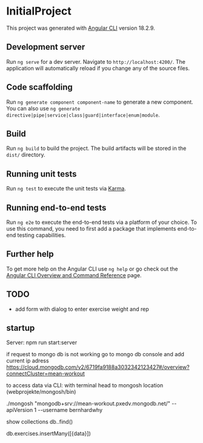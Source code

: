 # InitialProject

This project was generated with [Angular CLI](https://github.com/angular/angular-cli) version 18.2.9.

## Development server

Run `ng serve` for a dev server. Navigate to `http://localhost:4200/`. The application will automatically reload if you change any of the source files.

## Code scaffolding

Run `ng generate component component-name` to generate a new component. You can also use `ng generate directive|pipe|service|class|guard|interface|enum|module`.

## Build

Run `ng build` to build the project. The build artifacts will be stored in the `dist/` directory.

## Running unit tests

Run `ng test` to execute the unit tests via [Karma](https://karma-runner.github.io).

## Running end-to-end tests

Run `ng e2e` to execute the end-to-end tests via a platform of your choice. To use this command, you need to first add a package that implements end-to-end testing capabilities.

## Further help

To get more help on the Angular CLI use `ng help` or go check out the [Angular CLI Overview and Command Reference](https://angular.dev/tools/cli) page.


## TODO
- add form with dialog to enter exercise weight and rep


## startup
Server: npm run start:server

if request to mongo db is not working go to mongo db console and add current ip adress
https://cloud.mongodb.com/v2/6719fa9188a3032342123427#/overview?connectCluster=mean-workout


to access data via CLI: 
with terminal head to mongosh location (webprojekte/mongosh/bin)

./mongosh "mongodb+srv://mean-workout.pxedv.mongodb.net/" --apiVersion 1 --username bernhardwhy

show collections
db.<collection>.find()

db.exercises.insertMany([{data}])


